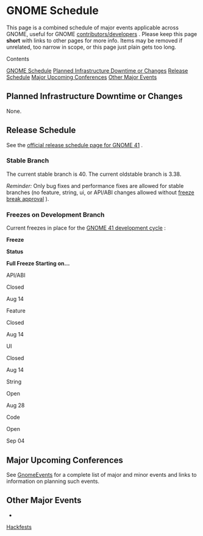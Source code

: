 # GNOME Schedule

This page is a combined schedule of major events applicable across GNOME, useful for GNOME
[contributors/developers](/MaintainersCorner)
.  Please keep this page
**short**
with links to other pages for more info.  Items may be removed if unrelated, too narrow in scope, or this page just plain gets too long.

Contents

[GNOME Schedule](#GNOME_Schedule)
[Planned Infrastructure Downtime or Changes](#Planned_Infrastructure_Downtime_or_Changes)
[Release Schedule](#Release_Schedule)
[Major Upcoming Conferences](#Major_Upcoming_Conferences)
[Other Major Events](#Other_Major_Events)

## Planned Infrastructure Downtime or Changes

None.

## Release Schedule

See the
[official release schedule page for GNOME 41](/FortyOne)
.

### Stable Branch

The current stable branch is 40. The current oldstable branch is 3.38.

*Reminder:*
Only bug fixes and performance fixes are allowed for stable branches (no feature, string, ui, or API/ABI changes allowed without
[freeze break approval](/ReleasePlanning)
).

### Freezes on Development Branch

Current freezes in place for the
[GNOME 41 development cycle](/FortyOne)
:

**Freeze**

**Status**

**Full Freeze Starting on...**

API/ABI

Closed

Aug 14

Feature

Closed

Aug 14

UI

Closed

Aug 14

String

Open

Aug 28

Code

Open

Sep 04

## Major Upcoming Conferences

See
[GnomeEvents](/GnomeEvents)
for a complete list of major and minor events and links to information on planning such events.

## Other Major Events

-
[Hackfests](/Hackfests)
